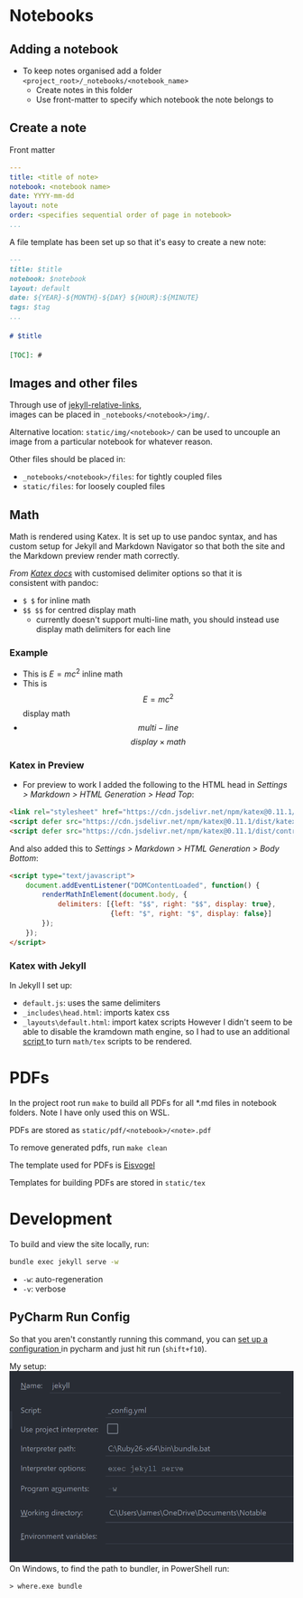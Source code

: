 # Notebooks

## Adding a notebook

- To keep notes organised add a folder
  `<project_root>/_notebooks/<notebook_name>`
  - Create notes in this folder
  - Use front-matter to specify which notebook the note belongs to

## Create a note

Front matter
```yaml
---
title: <title of note>
notebook: <notebook name>
date: YYYY-mm-dd
layout: note
order: <specifies sequential order of page in notebook>
...
```
A file template has been set up so that it's easy to create a new note:
```markdown
---
title: $title
notebook: $notebook
layout: default
date: ${YEAR}-${MONTH}-${DAY} ${HOUR}:${MINUTE}
tags: $tag
...

# $title

[TOC]: #
```

## Images and other files

Through use of [jekyll-relative-links](https://github.com/benbalter/jekyll-relative-links),  
images can be placed in `_notebooks/<notebook>/img/`.

Alternative location: `static/img/<notebook>/` can be used to uncouple an image
from a particular notebook for whatever reason.

Other files should be placed in:
- `_notebooks/<notebook>/files`: for tightly coupled files
- `static/files`: for loosely coupled files

## Math

Math is rendered using Katex.  It is set up to use pandoc syntax, and has custom
setup for Jekyll and Markdown Navigator so that both the site and the Markdown preview
render math correctly.

_From [Katex docs](https://katex.org/docs/autorender.html)_ with customised delimiter options so that it is  
consistent with pandoc:
- `$ $` for inline math
- `$$ $$` for centred display math
  - currently doesn't support multi-line math, you should instead use display math
    delimiters for each line

### Example

- This is $E = mc^2$ inline math
- This is $$E = mc^2$$ display math
- $$ multi-line $$
  $$ display\times math $$

### Katex in Preview

- For preview to work I added the following to the HTML head in
  _Settings > Markdown > HTML Generation > Head Top_:
```html
<link rel="stylesheet" href="https://cdn.jsdelivr.net/npm/katex@0.11.1/dist/katex.min.css" integrity="sha384-zB1R0rpPzHqg7Kpt0Aljp8JPLqbXI3bhnPWROx27a9N0Ll6ZP/+DiW/UqRcLbRjq" crossorigin="anonymous">
<script defer src="https://cdn.jsdelivr.net/npm/katex@0.11.1/dist/katex.min.js" integrity="sha384-y23I5Q6l+B6vatafAwxRu/0oK/79VlbSz7Q9aiSZUvyWYIYsd+qj+o24G5ZU2zJz" crossorigin="anonymous"></script>
<script defer src="https://cdn.jsdelivr.net/npm/katex@0.11.1/dist/contrib/auto-render.min.js" integrity="sha384-kWPLUVMOks5AQFrykwIup5lo0m3iMkkHrD0uJ4H5cjeGihAutqP0yW0J6dpFiVkI" crossorigin="anonymous"></script>
```
  And also added this to _Settings > Markdown > HTML Generation > Body Bottom_:
```html
<script type="text/javascript">
    document.addEventListener("DOMContentLoaded", function() {
        renderMathInElement(document.body, {
            delimiters: [{left: "$$", right: "$$", display: true},
                         {left: "$", right: "$", display: false}]
        });
    });
</script>
```

### Katex with Jekyll

In Jekyll I set up:
- `default.js`: uses the same delimiters
- `_includes\head.html`: imports katex css
- `_layouts\default.html`: import katex scripts
However I didn't seem to be able to disable the kramdown math engine, so I had to
use an additional [ script ]() to turn `math/tex` scripts to be rendered.

# PDFs

In the project root run `make` to build all PDFs for all *.md files in notebook folders. Note I have only used this on WSL.

PDFs are stored as `static/pdf/<notebook>/<note>.pdf`

To remove generated pdfs, run `make clean`

The template used for PDFs is [Eisvogel](https://github.com/Wandmalfarbe/pandoc-latex-template)

Templates for building PDFs are stored in `static/tex`

# Development

To build and view the site locally, run:
```bash
bundle exec jekyll serve -w 
```
- `-w`: auto-regeneration
- `-v`: verbose

## PyCharm Run Config

So that you aren't constantly running this command, you can [ set up a configuration ](https://turing4ever.github.io/2018/07/16/use-pycharm-to-blog-with-jekyll.html)
in pycharm and just hit run (`shift+f10`).

My setup:
![pycharm_jekyll_config](./static/img/pycharm_jekyll_config.png)
On Windows, to find the path to bundler, in PowerShell run:
```commandline
> where.exe bundle
```
